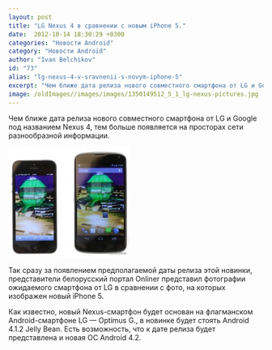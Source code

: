 ```yaml
---
layout: post
title: "LG Nexus 4 в сравнении с новым iPhone 5."
date:  2012-10-14 18:30:29 +0300
categories: "Новости Android"
category: "Новости Android"
author: "Ivan Belchikov"
id: "73"
alias: "lg-nexus-4-v-sravnenii-s-novym-iphone-5"
excerpt: "Чем ближе дата релиза нового совместного смартфона от LG и Google под названием Nexus 4, тем больше появляется на просторах сети разнообразной информации. Так сразу за появлением предполагаемой даты релиза этой новинки, представители белорусский портал Onliner представил фотографии ожидаемого смартфона от LG в сравнении с фото, на которых изображен новый iPhone 5.Как известно, новый Nexus-смартфон будет основан на флагманском Android-смартфоне LG — Optimus G., в новинке будет стоять Android 4.1.2 Jelly Bean. Есть возможность, что к дате релиза будет"
image: /oldImages//images/images/1350149512_5_1_lg-nexus-pictures.jpg
---
```

Чем ближе дата релиза нового совместного смартфона от LG и Google под названием Nexus 4, тем больше появляется на просторах сети разнообразной информации. 



<a href="#"  rel="nofollow"><img src="/oldImages/images/images/1350149512_5_1_lg-nexus-pictures.jpg" border="0" alt="LG Nexus 4 в сравнении с новым iPhone 5. " title="LG Nexus 4 в сравнении с новым iPhone 5. " ></a>



Так сразу за появлением предполагаемой даты релиза этой новинки, представители белорусский портал Onliner представил фотографии ожидаемого смартфона от LG в сравнении с фото, на которых изображен новый iPhone 5.

Как известно, новый Nexus-смартфон будет основан на флагманском Android-смартфоне LG — Optimus G., в новинке будет стоять Android 4.1.2 Jelly Bean. Есть возможность, что к дате релиза будет представлена и новая ОС Android 4.2.
